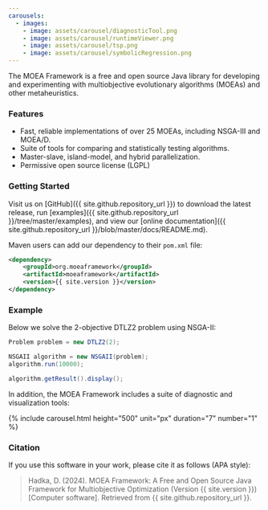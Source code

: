```yaml
---
carousels:
  - images: 
    - image: assets/carousel/diagnosticTool.png
    - image: assets/carousel/runtimeViewer.png
    - image: assets/carousel/tsp.png
    - image: assets/carousel/symbolicRegression.png
---
```


The MOEA Framework is a free and open source Java library for developing and experimenting with multiobjective
evolutionary algorithms (MOEAs) and other metaheuristics.

### Features

* Fast, reliable implementations of over 25 MOEAs, including NSGA-III and MOEA/D.
* Suite of tools for comparing and statistically testing algorithms.
* Master-slave, island-model, and hybrid parallelization.
* Permissive open source license (LGPL)

### Getting Started

Visit us on [GitHub]({{ site.github.repository_url }}) to download the latest release,
run [examples]({{ site.github.repository_url }}/tree/master/examples), and view our
[online documentation]({{ site.github.repository_url }}/blob/master/docs/README.md).

Maven users can add our dependency to their `pom.xml` file:

```xml
<dependency>
    <groupId>org.moeaframework</groupId>
    <artifactId>moeaframework</artifactId>
    <version>{{ site.version }}</version>
</dependency>
```

### Example

Below we solve the 2-objective DTLZ2 problem using NSGA-II:

<!-- java:examples/Example1.java [29:34] -->

```java
Problem problem = new DTLZ2(2);

NSGAII algorithm = new NSGAII(problem);
algorithm.run(10000);

algorithm.getResult().display();
```

In addition, the MOEA Framework includes a suite of diagnostic and visualization tools:

{% include carousel.html height="500" unit="px" duration="7" number="1" %}

### Citation

If you use this software in your work, please cite it as follows (APA style):

> Hadka, D. (2024). MOEA Framework: A Free and Open Source Java Framework for Multiobjective Optimization (Version {{ site.version }}) [Computer software].  Retrieved from {{ site.github.repository_url }}.
